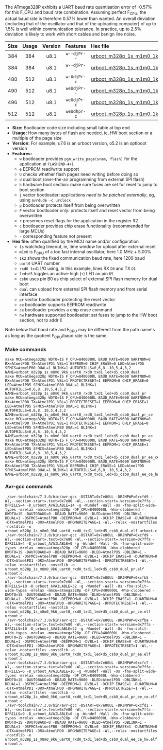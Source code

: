 The ATmega328P exhibits a UART baud rate quantisation error of -0.57% for this F_CPU and baud rate combination. Assuming perfect F<sub>CPU</sub>, the actual baud rate is therefore 0.57% lower than wanted. An overall deviation (including that of the oscillator and that of the uploading computer) of up to 1.5% is well within communication tolerance. In practice, up to 2.5% deviation is likely to work with short cables and benign line noise.

|Size|Usage|Version|Features|Hex file|
|:-:|:-:|:-:|:-:|:--|
|384|384|u8.1|`w--djPr--`|[urboot_m328p_1s_m1m0_1k2_uart0_rxd0_txd1_led+d5_csb0_dual.hex](https://raw.githubusercontent.com/stefanrueger/urboot.hex/main/boards/urclockusb/atmega328p/watchdog_1_s/internal_oscillator_m%2B5.00%25/%2B1m000000_hz/%2B%2B%2B1k2_baud/uart0_rxd0_txd1/led%2Bd5_csb0_dual/urboot_m328p_1s_m1m0_1k2_uart0_rxd0_txd1_led%2Bd5_csb0_dual.hex)|
|384|384|u8.1|`w--djPr--`|[urboot_m328p_1s_m1m0_1k2_uart0_rxd0_txd1_led+d5_csb0_dual_pr.hex](https://raw.githubusercontent.com/stefanrueger/urboot.hex/main/boards/urclockusb/atmega328p/watchdog_1_s/internal_oscillator_m%2B5.00%25/%2B1m000000_hz/%2B%2B%2B1k2_baud/uart0_rxd0_txd1/led%2Bd5_csb0_dual/urboot_m328p_1s_m1m0_1k2_uart0_rxd0_txd1_led%2Bd5_csb0_dual_pr.hex)|
|480|512|u8.1|`w-UdjPr-c`|[urboot_m328p_1s_m1m0_1k2_uart0_rxd0_txd1_led+d5_csb0_dual_pr_ce.hex](https://raw.githubusercontent.com/stefanrueger/urboot.hex/main/boards/urclockusb/atmega328p/watchdog_1_s/internal_oscillator_m%2B5.00%25/%2B1m000000_hz/%2B%2B%2B1k2_baud/uart0_rxd0_txd1/led%2Bd5_csb0_dual/urboot_m328p_1s_m1m0_1k2_uart0_rxd0_txd1_led%2Bd5_csb0_dual_pr_ce.hex)|
|490|512|u8.1|`weUdjPr--`|[urboot_m328p_1s_m1m0_1k2_uart0_rxd0_txd1_led+d5_csb0_dual_pr_ee.hex](https://raw.githubusercontent.com/stefanrueger/urboot.hex/main/boards/urclockusb/atmega328p/watchdog_1_s/internal_oscillator_m%2B5.00%25/%2B1m000000_hz/%2B%2B%2B1k2_baud/uart0_rxd0_txd1/led%2Bd5_csb0_dual/urboot_m328p_1s_m1m0_1k2_uart0_rxd0_txd1_led%2Bd5_csb0_dual_pr_ee.hex)|
|496|512|u8.1|`weUdjPr-c`|[urboot_m328p_1s_m1m0_1k2_uart0_rxd0_txd1_led+d5_csb0_dual_pr_ee_ce.hex](https://raw.githubusercontent.com/stefanrueger/urboot.hex/main/boards/urclockusb/atmega328p/watchdog_1_s/internal_oscillator_m%2B5.00%25/%2B1m000000_hz/%2B%2B%2B1k2_baud/uart0_rxd0_txd1/led%2Bd5_csb0_dual/urboot_m328p_1s_m1m0_1k2_uart0_rxd0_txd1_led%2Bd5_csb0_dual_pr_ee_ce.hex)|
|512|512|u8.1|`weUdhpr-c`|[urboot_m328p_1s_m1m0_1k2_uart0_rxd0_txd1_led+d5_csb0_dual_ee_ce_hw.hex](https://raw.githubusercontent.com/stefanrueger/urboot.hex/main/boards/urclockusb/atmega328p/watchdog_1_s/internal_oscillator_m%2B5.00%25/%2B1m000000_hz/%2B%2B%2B1k2_baud/uart0_rxd0_txd1/led%2Bd5_csb0_dual/urboot_m328p_1s_m1m0_1k2_uart0_rxd0_txd1_led%2Bd5_csb0_dual_ee_ce_hw.hex)|

- **Size:** Bootloader code size including small table at top end
- **Usage:** How many bytes of flash are needed, ie, HW boot section or a multiple of the page size
- **Version:** For example, u7.6 is an urboot version, o5.2 is an optiboot version
- **Features:**
  + `w` bootloader provides `pgm_write_page(sram, flash)` for the application at `FLASHEND-4+1`
  + `e` EEPROM read/write support
  + `U` checks whether flash pages need writing before doing so
  + `d` dual boot (over-the-air programming from external SPI flash)
  + `h` hardware boot section: make sure fuses are set for reset to jump to boot section
  + `j` vector bootloader: applications *need to be patched externally*, eg, using `avrdude -c urclock`
  + `p` bootloader protects itself from being overwritten
  + `P` vector bootloader only: protects itself and reset vector from being overwritten
  + `r` preserves reset flags for the application in the register R2
  + `c` bootloader provides chip erase functionality (recommended for large MCUs)
  + `-` corresponding feature not present
- **Hex file:** often qualified by the MCU name and/or configuration
  + `1s` watchdog timeout, ie, time window for upload after external reset
  + `m1m0` is F<sub>CPU</sub> of a too fast internal oscillator, here 1.0 MHz + 5.00%
  + `1k2` shows the fixed communication baud rate, here 1200 baud
  + `uart0` UART number
  + `rxd0 txd1` I/O using, in this example, lines RX `D0` and TX `D1`
  + `led+d5` toggles an active-high (`+`) LED on pin `D5`
  + `csb0` uses pin B0 as chip select of external SPI flash memory for dual boot
  + `dual` can upload from external SPI flash memory and from serial interface
  + `pr` vector bootloader protecting the reset vector
  + `ee` bootloader supports EEPROM read/write
  + `ce` bootloader provides a chip erase command
  + `hw` hardware supported bootloader: set fuses to jump to the HW boot section, not to addr 0


Note below that baud rate and F<sub>CPU</sub> may be different from the path name's as long as the quotient F<sub>CPU</sub>/baud rate is the same.

### Make commands
```
make MCU=atmega328p WDTO=1S F_CPU=8400000L BAUD_RATE=9600 UARTNUM=0 RX=AtmelPD0 TX=AtmelPD1 VBL=1 EEPROM=0 CHIP_ERASE=0 LED=AtmelPD5 SFMCS=AtmelPB0 DUAL=1 BLINK=1 AUTOFRILLS=0,6,8..10,5,4,3,2 NAME=urboot_m328p_1s_m8m0_9k6_uart0_rxd0_txd1_led+d5_csb0_dual
make MCU=atmega328p WDTO=1S F_CPU=8400000L BAUD_RATE=9600 UARTNUM=0 RX=AtmelPD0 TX=AtmelPD1 VBL=1 PROTECTRESET=1 EEPROM=0 CHIP_ERASE=0 LED=AtmelPD5 SFMCS=AtmelPB0 DUAL=1 BLINK=1 AUTOFRILLS=0,6,8..10,5,4,3,2 NAME=urboot_m328p_1s_m8m0_9k6_uart0_rxd0_txd1_led+d5_csb0_dual_pr
make MCU=atmega328p WDTO=1S F_CPU=8400000L BAUD_RATE=9600 UARTNUM=0 RX=AtmelPD0 TX=AtmelPD1 VBL=1 PROTECTRESET=1 EEPROM=0 CHIP_ERASE=1 LED=AtmelPD5 SFMCS=AtmelPB0 DUAL=1 BLINK=1 AUTOFRILLS=0,6,8..10,5,4,3,2 NAME=urboot_m328p_1s_m8m0_9k6_uart0_rxd0_txd1_led+d5_csb0_dual_pr_ce
make MCU=atmega328p WDTO=1S F_CPU=8400000L BAUD_RATE=9600 UARTNUM=0 RX=AtmelPD0 TX=AtmelPD1 VBL=1 PROTECTRESET=1 EEPROM=1 CHIP_ERASE=0 LED=AtmelPD5 SFMCS=AtmelPB0 DUAL=1 BLINK=1 AUTOFRILLS=0,6,8..10,5,4,3,2 NAME=urboot_m328p_1s_m8m0_9k6_uart0_rxd0_txd1_led+d5_csb0_dual_pr_ee
make MCU=atmega328p WDTO=1S F_CPU=8400000L BAUD_RATE=9600 UARTNUM=0 RX=AtmelPD0 TX=AtmelPD1 VBL=1 PROTECTRESET=1 EEPROM=1 CHIP_ERASE=1 LED=AtmelPD5 SFMCS=AtmelPB0 DUAL=1 BLINK=1 AUTOFRILLS=0,6,8..10,5,4,3,2 NAME=urboot_m328p_1s_m8m0_9k6_uart0_rxd0_txd1_led+d5_csb0_dual_pr_ee_ce
make MCU=atmega328p WDTO=1S F_CPU=8400000L BAUD_RATE=9600 UARTNUM=0 RX=AtmelPD0 TX=AtmelPD1 VBL=0 EEPROM=1 CHIP_ERASE=1 LED=AtmelPD5 SFMCS=AtmelPB0 DUAL=1 BLINK=1 AUTOFRILLS=0,6,8..10,5,4,3,2 NAME=urboot_m328p_1s_m8m0_9k6_uart0_rxd0_txd1_led+d5_csb0_dual_ee_ce_hw
```

### Avr-gcc commands
```
./avr-toolchain/7.3.0/bin/avr-gcc -DSTART=0x7e80UL -DRJMPWP=0xcfd9 -Wl,--section-start=.text=0x7e80 -Wl,--section-start=.version=0x7ffa -DFRILLS=4 -D_urboot_AVAILABLE=14 -g -Wundef -Wall -Os -fno-split-wide-types -mrelax -mmcu=atmega328p -DF_CPU=8400000L -Wno-clobbered -DWDTO=1S -DAUTOBAUD=0 -DBAUD_RATE=9600 -DLED=AtmelPD5 -DBLINK=1 -DDUAL=1 -DSFMCS=AtmelPB0 -DEEPROM=0 -DVBL=1 -DCHIP_ERASE=0 -DUARTNUM=0 -DTX=AtmelPD1 -DRX=AtmelPD0 -DPGMWRITEPAGE=1 -Wl,--relax -nostartfiles -nostdlib -o urboot_m328p_1s_m8m0_9k6_uart0_rxd0_txd1_led+d5_csb0_dual.elf urboot.c
./avr-toolchain/7.3.0/bin/avr-gcc -DSTART=0x7e80UL -DRJMPWP=0xcfd9 -Wl,--section-start=.text=0x7e80 -Wl,--section-start=.version=0x7ffa -DFRILLS=4 -D_urboot_AVAILABLE=0 -g -Wundef -Wall -Os -fno-split-wide-types -mrelax -mmcu=atmega328p -DF_CPU=8400000L -Wno-clobbered -DWDTO=1S -DAUTOBAUD=0 -DBAUD_RATE=9600 -DLED=AtmelPD5 -DBLINK=1 -DDUAL=1 -DSFMCS=AtmelPB0 -DEEPROM=0 -DVBL=1 -DCHIP_ERASE=0 -DUARTNUM=0 -DTX=AtmelPD1 -DRX=AtmelPD0 -DPGMWRITEPAGE=1 -DPROTECTRESET=1 -Wl,--relax -nostartfiles -nostdlib -o urboot_m328p_1s_m8m0_9k6_uart0_rxd0_txd1_led+d5_csb0_dual_pr.elf urboot.c
./avr-toolchain/7.3.0/bin/avr-gcc -DSTART=0x7e00UL -DRJMPWP=0xcfb5 -Wl,--section-start=.text=0x7e00 -Wl,--section-start=.version=0x7ffa -DFRILLS=10 -D_urboot_AVAILABLE=32 -g -Wundef -Wall -Os -fno-split-wide-types -mrelax -mmcu=atmega328p -DF_CPU=8400000L -Wno-clobbered -DWDTO=1S -DAUTOBAUD=0 -DBAUD_RATE=9600 -DLED=AtmelPD5 -DBLINK=1 -DDUAL=1 -DSFMCS=AtmelPB0 -DEEPROM=0 -DVBL=1 -DCHIP_ERASE=1 -DUARTNUM=0 -DTX=AtmelPD1 -DRX=AtmelPD0 -DPGMWRITEPAGE=1 -DPROTECTRESET=1 -Wl,--relax -nostartfiles -nostdlib -o urboot_m328p_1s_m8m0_9k6_uart0_rxd0_txd1_led+d5_csb0_dual_pr_ce.elf urboot.c
./avr-toolchain/7.3.0/bin/avr-gcc -DSTART=0x7e00UL -DRJMPWP=0xcfba -Wl,--section-start=.text=0x7e00 -Wl,--section-start=.version=0x7ffa -DFRILLS=10 -D_urboot_AVAILABLE=22 -g -Wundef -Wall -Os -fno-split-wide-types -mrelax -mmcu=atmega328p -DF_CPU=8400000L -Wno-clobbered -DWDTO=1S -DAUTOBAUD=0 -DBAUD_RATE=9600 -DLED=AtmelPD5 -DBLINK=1 -DDUAL=1 -DSFMCS=AtmelPB0 -DEEPROM=1 -DVBL=1 -DCHIP_ERASE=0 -DUARTNUM=0 -DTX=AtmelPD1 -DRX=AtmelPD0 -DPGMWRITEPAGE=1 -DPROTECTRESET=1 -Wl,--relax -nostartfiles -nostdlib -o urboot_m328p_1s_m8m0_9k6_uart0_rxd0_txd1_led+d5_csb0_dual_pr_ee.elf urboot.c
./avr-toolchain/7.3.0/bin/avr-gcc -DSTART=0x7e00UL -DRJMPWP=0xcfc7 -Wl,--section-start=.text=0x7e00 -Wl,--section-start=.version=0x7ffa -DFRILLS=6 -D_urboot_AVAILABLE=16 -g -Wundef -Wall -Os -fno-split-wide-types -mrelax -mmcu=atmega328p -DF_CPU=8400000L -Wno-clobbered -DWDTO=1S -DAUTOBAUD=0 -DBAUD_RATE=9600 -DLED=AtmelPD5 -DBLINK=1 -DDUAL=1 -DSFMCS=AtmelPB0 -DEEPROM=1 -DVBL=1 -DCHIP_ERASE=1 -DUARTNUM=0 -DTX=AtmelPD1 -DRX=AtmelPD0 -DPGMWRITEPAGE=1 -DPROTECTRESET=1 -Wl,--relax -nostartfiles -nostdlib -o urboot_m328p_1s_m8m0_9k6_uart0_rxd0_txd1_led+d5_csb0_dual_pr_ee_ce.elf urboot.c
./avr-toolchain/7.3.0/bin/avr-gcc -DSTART=0x7e00UL -DRJMPWP=0xcfd1 -Wl,--section-start=.text=0x7e00 -Wl,--section-start=.version=0x7ffa -DFRILLS=9 -D_urboot_AVAILABLE=0 -g -Wundef -Wall -Os -fno-split-wide-types -mrelax -mmcu=atmega328p -DF_CPU=8400000L -Wno-clobbered -DWDTO=1S -DAUTOBAUD=0 -DBAUD_RATE=9600 -DLED=AtmelPD5 -DBLINK=1 -DDUAL=1 -DSFMCS=AtmelPB0 -DEEPROM=1 -DVBL=0 -DCHIP_ERASE=1 -DUARTNUM=0 -DTX=AtmelPD1 -DRX=AtmelPD0 -DPGMWRITEPAGE=1 -Wl,--relax -nostartfiles -nostdlib -o urboot_m328p_1s_m8m0_9k6_uart0_rxd0_txd1_led+d5_csb0_dual_ee_ce_hw.elf urboot.c
```

